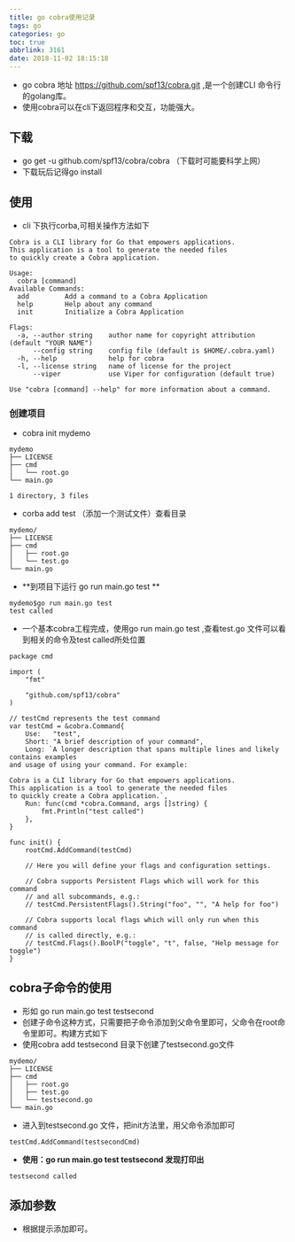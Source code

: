 ```yaml
---
title: go cobra使用记录
tags: go
categories: go
toc: true
abbrlink: 3161
date: 2018-11-02 18:15:18
---
```


- go cobra 地址 https://github.com/spf13/cobra.git ,是一个创建CLI 命令行的golang库。
- 使用cobra可以在cli下返回程序和交互，功能强大。
<!-- more -->

## 下载
- go get -u github.com/spf13/cobra/cobra （下载时可能要科学上网）
- 下载玩后记得go install 

## 使用
- cli 下执行corba,可相关操作方法如下

```
Cobra is a CLI library for Go that empowers applications.
This application is a tool to generate the needed files
to quickly create a Cobra application.

Usage:
  cobra [command]
Available Commands:
  add         Add a command to a Cobra Application
  help        Help about any command
  init        Initialize a Cobra Application

Flags:
  -a, --author string    author name for copyright attribution (default "YOUR NAME")
      --config string    config file (default is $HOME/.cobra.yaml)
  -h, --help             help for cobra
  -l, --license string   name of license for the project
      --viper            use Viper for configuration (default true)

Use "cobra [command] --help" for more information about a command.

```
### 创建项目
- cobra init mydemo

```
mydemo
├── LICENSE
├── cmd
│   └── root.go
└── main.go

1 directory, 3 files
```

- corba add test （添加一个测试文件）查看目录

```
mydemo/
├── LICENSE
├── cmd
│   ├── root.go
│   └── test.go
└── main.go
```

- **到项目下运行 go run main.go test **

```
mydemo$go run main.go test
test called
```

- 一个基本cobra工程完成，使用go run main.go test ,查看test.go 文件可以看到相关的命令及test called所处位置

```
package cmd

import (
	"fmt"

	"github.com/spf13/cobra"
)

// testCmd represents the test command
var testCmd = &cobra.Command{
	Use:   "test",
	Short: "A brief description of your command",
	Long: `A longer description that spans multiple lines and likely contains examples
and usage of using your command. For example:

Cobra is a CLI library for Go that empowers applications.
This application is a tool to generate the needed files
to quickly create a Cobra application.`,
	Run: func(cmd *cobra.Command, args []string) {
		fmt.Println("test called")
	},
}

func init() {
	rootCmd.AddCommand(testCmd)

	// Here you will define your flags and configuration settings.

	// Cobra supports Persistent Flags which will work for this command
	// and all subcommands, e.g.:
	// testCmd.PersistentFlags().String("foo", "", "A help for foo")

	// Cobra supports local flags which will only run when this command
	// is called directly, e.g.:
	// testCmd.Flags().BoolP("toggle", "t", false, "Help message for toggle")
}
```

## cobra子命令的使用
- 形如  go run main.go test testsecond
- 创建子命令这种方式，只需要把子命令添加到父命令里即可，父命令在root命令里即可。构建方式如下
- 使用cobra add testsecond 目录下创建了testsecond.go文件

```
mydemo/
├── LICENSE
├── cmd
│   ├── root.go
│   ├── test.go
│   └── testsecond.go
└── main.go
```

- 进入到testsecond.go 文件，把init方法里，用父命令添加即可

```
testCmd.AddCommand(testsecondCmd)

```

- **使用：go run main.go test testsecond 发现打印出**

```
testsecond called

```

## 添加参数
- 根据提示添加即可。